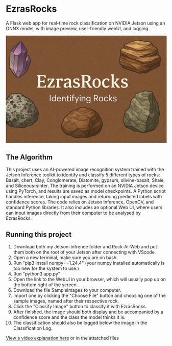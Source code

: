 # EzrasRocks

A Flask web app for real-time rock classification on NVIDIA Jetson using an ONNX model, with image preview, user-friendly webUI, and logging.

![Icon](Icon.png)

## The Algorithm

This project uses an AI-powered image recognition system trained with the Jetson Inference toolkit to identify and classify 5 different types of rocks: Basalt, chert, Clay, Conglomerate, Diatomite, gypsum, olivine-basalt, Shale, and Siliceous-sinter. The training is performed on an NVIDIA Jetson device using PyTorch, and results are saved as model checkpoints. A Python script handles inference, taking input images and returning predicted labels with confidence scores. The code relies on Jetson Inference, OpenCV, and standard Python libraries. It also includes an optional Web UI, where users can input images directly from their computer to be analysed by EzrasRocks.

## Running this project

1. Download both my Jetson-Infrence folder and Rock-Ai-Web and put them both on the root of your Jetson after connecting with VScode.
2. Open a new terminal, make sure you are on bash.
3. Run "pip3 install numpy==1.24.4" (your numpy installed automatically is too new for the system to use.)
4. Run "python3 app.py"
5. Open the link to the WebUI in your browser, which will usually pop up on the bottom right of the screen.
6. Download the file SampleImages to your computer.
7. Import one by clicking the "Choose File" button and choosing one of the sample images, named after their respective rock.
8. Click the "Classify Image" button to classify it with EzrasRocks.
9. After finished, the image should both display and be accompanied by a confidence score and the class the model thinks it is.
10. The classification should also be logged below the image in the Classification Log.

[View a video explanation here](https://www.mediafire.com/file/a63kslbyexsixvs/showcase.mkv/file)
or in the attatched files
